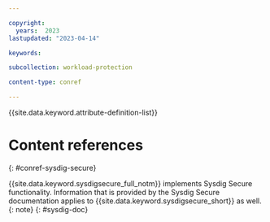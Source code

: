 ```yaml
---

copyright:
  years:  2023
lastupdated: "2023-04-14"

keywords:

subcollection: workload-protection

content-type: conref

---
```


{{site.data.keyword.attribute-definition-list}}

# Content references
{: #conref-sysdig-secure}

{{site.data.keyword.sysdigsecure_full_notm}} implements Sysdig Secure functionality. Information that is provided by the Sysdig Secure documentation applies to {{site.data.keyword.sysdigsecure_short}} as well.
{: note}
{: #sysdig-doc}
